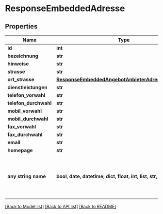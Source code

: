 # ResponseEmbeddedAdresse


## Properties
Name | Type | Description | Notes
------------ | ------------- | ------------- | -------------
**id** | **int** |  | [optional] 
**bezeichnung** | **str** |  | [optional] 
**hinweise** | **str** |  | [optional] 
**strasse** | **str** |  | [optional] 
**ort_strasse** | [**ResponseEmbeddedAngebotAnbieterAdresseOrtStrasse**](ResponseEmbeddedAngebotAnbieterAdresseOrtStrasse.md) |  | [optional] 
**dienstleistungen** | **str** |  | [optional] 
**telefon_vorwahl** | **str** |  | [optional] 
**telefon_durchwahl** | **str** |  | [optional] 
**mobil_vorwahl** | **str** |  | [optional] 
**mobil_durchwahl** | **str** |  | [optional] 
**fax_vorwahl** | **str** |  | [optional] 
**fax_durchwahl** | **str** |  | [optional] 
**email** | **str** |  | [optional] 
**homepage** | **str** |  | [optional] 
**any string name** | **bool, date, datetime, dict, float, int, list, str, none_type** | any string name can be used but the value must be the correct type | [optional]

[[Back to Model list]](../README.md#documentation-for-models) [[Back to API list]](../README.md#documentation-for-api-endpoints) [[Back to README]](../README.md)


